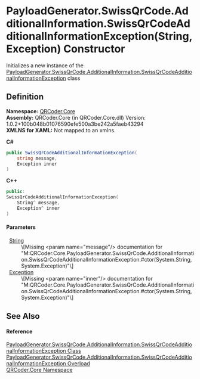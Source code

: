 # PayloadGenerator.SwissQrCode.AdditionalInformation.SwissQrCodeAdditionalInformationException(String, Exception) Constructor


Initializes a new instance of the <a href="T_QRCoder_Core_PayloadGenerator_SwissQrCode_AdditionalInformation_SwissQrCodeAdditionalInformationException.md">PayloadGenerator.SwissQrCode.AdditionalInformation.SwissQrCodeAdditionalInformationException</a> class



## Definition
**Namespace:** <a href="N_QRCoder_Core.md">QRCoder.Core</a>  
**Assembly:** QRCoder.Core (in QRCoder.Core.dll) Version: 1.0.2+100b048b01076590efe500a3be242a5faeb43294  
**XMLNS for XAML:** Not mapped to an xmlns.

**C#**
``` C#
public SwissQrCodeAdditionalInformationException(
	string message,
	Exception inner
)
```
**C++**
``` C++
public:
SwissQrCodeAdditionalInformationException(
	String^ message, 
	Exception^ inner
)
```



#### Parameters
<dl><dt>  <a href="https://learn.microsoft.com/dotnet/api/system.string" target="_blank" rel="noopener noreferrer">String</a></dt><dd>\[Missing &lt;param name="message"/&gt; documentation for "M:QRCoder.Core.PayloadGenerator.SwissQrCode.AdditionalInformation.SwissQrCodeAdditionalInformationException.#ctor(System.String,System.Exception)"\]</dd><dt>  <a href="https://learn.microsoft.com/dotnet/api/system.exception" target="_blank" rel="noopener noreferrer">Exception</a></dt><dd>\[Missing &lt;param name="inner"/&gt; documentation for "M:QRCoder.Core.PayloadGenerator.SwissQrCode.AdditionalInformation.SwissQrCodeAdditionalInformationException.#ctor(System.String,System.Exception)"\]</dd></dl>

## See Also


#### Reference
<a href="T_QRCoder_Core_PayloadGenerator_SwissQrCode_AdditionalInformation_SwissQrCodeAdditionalInformationException.md">PayloadGenerator.SwissQrCode.AdditionalInformation.SwissQrCodeAdditionalInformationException Class</a>  
<a href="Overload_QRCoder_Core_PayloadGenerator_SwissQrCode_AdditionalInformation_SwissQrCodeAdditionalInformationException__ctor.md">PayloadGenerator.SwissQrCode.AdditionalInformation.SwissQrCodeAdditionalInformationException Overload</a>  
<a href="N_QRCoder_Core.md">QRCoder.Core Namespace</a>  
